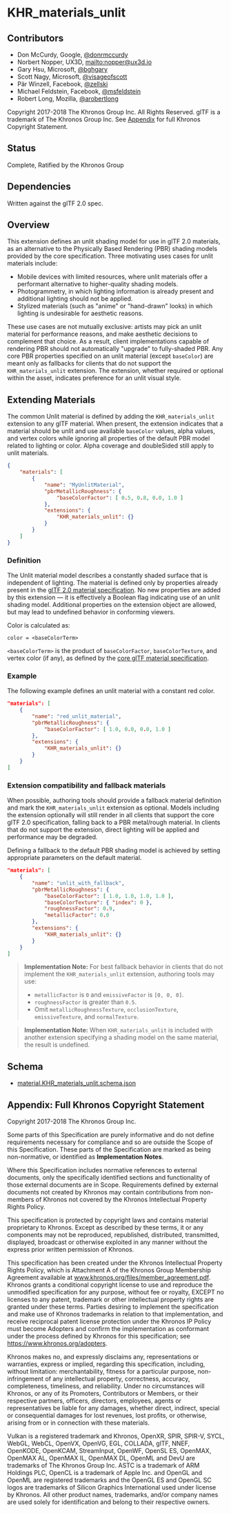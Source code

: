 <!--
Copyright 2017-2018 The Khronos Group Inc.
SPDX-License-Identifier: LicenseRef-KhronosSpecCopyright
-->

# KHR\_materials\_unlit

## Contributors

- Don McCurdy, Google, [@donrmccurdy](https://twitter.com/donrmccurdy)
- Norbert Nopper, UX3D, <mailto:nopper@ux3d.io>
- Gary Hsu, Microsoft, [@bghgary](https://twitter.com/bghgary)
- Scott Nagy, Microsoft, [@visageofscott](https://twitter.com/visageofscott)
- Pär Winzell, Facebook, [@zellski](https://twitter.com/zellski)
- Michael Feldstein, Facebook, [@msfeldstein](https://twitter.com/msfeldstein)
- Robert Long, Mozilla, [@arobertlong](https://twitter.com/arobertlong)

Copyright 2017-2018 The Khronos Group Inc. All Rights Reserved. glTF is a trademark of The Khronos Group Inc.
See [Appendix](#appendix-full-khronos-copyright-statement) for full Khronos Copyright Statement.

## Status

Complete, Ratified by the Khronos Group

## Dependencies

Written against the glTF 2.0 spec.

## Overview

This extension defines an unlit shading model for use in glTF 2.0
materials, as an alternative to the Physically Based Rendering (PBR) shading
models provided by the core specification. Three motivating uses cases for
unlit materials include:

- Mobile devices with limited resources, where unlit materials offer a
performant alternative to higher-quality shading models.
- Photogrammetry, in which lighting information is already present and
additional lighting should not be applied.
- Stylized materials (such as "anime" or "hand-drawn" looks) in which lighting is
undesirable for aesthetic reasons.

These use cases are not mutually exclusive: artists may pick an unlit material
for performance reasons, and make aesthetic decisions to complement that
choice. As a result, client implementations capable of rendering PBR should not
automatically "upgrade" to fully-shaded PBR. Any core PBR properties specified
on an unlit material (except `baseColor`) are meant only as fallbacks for
clients that do not support the `KHR_materials_unlit` extension. The extension,
whether required or optional within the asset, indicates preference for an
unlit visual style.

## Extending Materials

The common Unlit material is defined by adding the
`KHR_materials_unlit` extension to any glTF material. When present, the
extension indicates that a material should be unlit and use available
`baseColor` values, alpha values, and vertex colors while ignoring all
properties of the default PBR model related to lighting or color. Alpha
coverage and doubleSided still apply to unlit materials.

```json
{
    "materials": [
        {
            "name": "MyUnlitMaterial",
            "pbrMetallicRoughness": {
                "baseColorFactor": [ 0.5, 0.8, 0.0, 1.0 ]
            },
            "extensions": {
                "KHR_materials_unlit": {}
            }
        }
    ]
}
```

### Definition

The Unlit material model describes a constantly shaded surface that is
independent of lighting. The material is defined only by properties already
present in the [glTF 2.0 material specification](https://www.khronos.org/registry/glTF/specs/2.0/glTF-2.0.html#materials).
No new properties are added by this extension — it is effectively a Boolean
flag indicating use of an unlit shading model. Additional properties on the
extension object are allowed, but may lead to undefined behavior in conforming
viewers.

Color is calculated as:

```
color = <baseColorTerm>
```

`<baseColorTerm>` is the product of `baseColorFactor`, `baseColorTexture`, and vertex color (if any), as defined by the [core glTF material specification](https://www.khronos.org/registry/glTF/specs/2.0/glTF-2.0.html#metallic-roughness-material).

### Example

The following example defines an unlit material with a constant red color.

```json
"materials": [
    {
        "name": "red_unlit_material",
        "pbrMetallicRoughness": {
            "baseColorFactor": [ 1.0, 0.0, 0.0, 1.0 ]
        },
        "extensions": {
            "KHR_materials_unlit": {}
        }
    }
]
```

### Extension compatibility and fallback materials

When possible, authoring tools should provide a fallback material definition
and mark the `KHR_materials_unlit` extension as optional. Models
including the extension optionally will still render in all clients that
support the core glTF 2.0 specification, falling back to a PBR metal/rough
material. In clients that do not support the extension, direct lighting will
be applied and performance may be degraded.

Defining a fallback to the default PBR shading model is achieved by setting
appropriate parameters on the default material.

```json
"materials": [
    {
        "name": "unlit_with_fallback",
        "pbrMetallicRoughness": {
            "baseColorFactor": [ 1.0, 1.0, 1.0, 1.0 ],
            "baseColorTexture": { "index": 0 },
            "roughnessFactor": 0.9,
            "metallicFactor": 0.0
        },
        "extensions": {
            "KHR_materials_unlit": {}
        }
    }
]
```

> **Implementation Note:** For best fallback behavior in clients that do not
> implement the `KHR_materials_unlit` extension, authoring tools may use:
>
> * `metallicFactor` is `0` and `emissiveFactor` is `[0, 0, 0]`.
> * `roughnessFactor` is greater than `0.5`.
> * Omit `metallicRoughnessTexture`, `occlusionTexture`, `emissiveTexture`,
> and `normalTexture`.

> **Implementation Note:** When `KHR_materials_unlit` is included with another
> extension specifying a shading model on the same material, the result is
> undefined.

## Schema

- [material.KHR_materials_unlit.schema.json](schema/material.KHR_materials_unlit.schema.json)

## Appendix: Full Khronos Copyright Statement

Copyright 2017-2018 The Khronos Group Inc.

Some parts of this Specification are purely informative and do not define requirements
necessary for compliance and so are outside the Scope of this Specification. These
parts of the Specification are marked as being non-normative, or identified as
**Implementation Notes**.

Where this Specification includes normative references to external documents, only the
specifically identified sections and functionality of those external documents are in
Scope. Requirements defined by external documents not created by Khronos may contain
contributions from non-members of Khronos not covered by the Khronos Intellectual
Property Rights Policy.

This specification is protected by copyright laws and contains material proprietary
to Khronos. Except as described by these terms, it or any components
may not be reproduced, republished, distributed, transmitted, displayed, broadcast
or otherwise exploited in any manner without the express prior written permission
of Khronos.

This specification has been created under the Khronos Intellectual Property Rights
Policy, which is Attachment A of the Khronos Group Membership Agreement available at
www.khronos.org/files/member_agreement.pdf. Khronos grants a conditional
copyright license to use and reproduce the unmodified specification for any purpose,
without fee or royalty, EXCEPT no licenses to any patent, trademark or other
intellectual property rights are granted under these terms. Parties desiring to
implement the specification and make use of Khronos trademarks in relation to that
implementation, and receive reciprocal patent license protection under the Khronos
IP Policy must become Adopters and confirm the implementation as conformant under
the process defined by Khronos for this specification;
see https://www.khronos.org/adopters.

Khronos makes no, and expressly disclaims any, representations or warranties,
express or implied, regarding this specification, including, without limitation:
merchantability, fitness for a particular purpose, non-infringement of any
intellectual property, correctness, accuracy, completeness, timeliness, and
reliability. Under no circumstances will Khronos, or any of its Promoters,
Contributors or Members, or their respective partners, officers, directors,
employees, agents or representatives be liable for any damages, whether direct,
indirect, special or consequential damages for lost revenues, lost profits, or
otherwise, arising from or in connection with these materials.

Vulkan is a registered trademark and Khronos, OpenXR, SPIR, SPIR-V, SYCL, WebGL,
WebCL, OpenVX, OpenVG, EGL, COLLADA, glTF, NNEF, OpenKODE, OpenKCAM, StreamInput,
OpenWF, OpenSL ES, OpenMAX, OpenMAX AL, OpenMAX IL, OpenMAX DL, OpenML and DevU are
trademarks of The Khronos Group Inc. ASTC is a trademark of ARM Holdings PLC,
OpenCL is a trademark of Apple Inc. and OpenGL and OpenML are registered trademarks
and the OpenGL ES and OpenGL SC logos are trademarks of Silicon Graphics
International used under license by Khronos. All other product names, trademarks,
and/or company names are used solely for identification and belong to their
respective owners.
